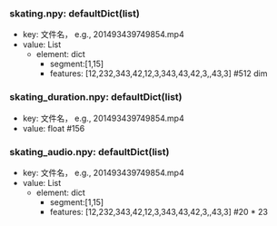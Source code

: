 
### skating.npy: defaultDict(list)
-   key: 文件名， e.g., 201493439749854.mp4
-   value: List
    -   element: dict
        -   segment:[1,15]
        -   features: [12,232,343,42,12,3,343,43,42,3,,43,3] #512 dim
### skating_duration.npy: defaultDict(list)
-   key: 文件名， e.g., 201493439749854.mp4
-   value: float  #156
### skating_audio.npy: defaultDict(list)
-   key: 文件名， e.g., 201493439749854.mp4
-   value: List
    -   element: dict
        -   segment:[1,15]
        -   features: [12,232,343,42,12,3,343,43,42,3,,43,3] #20 * 23
